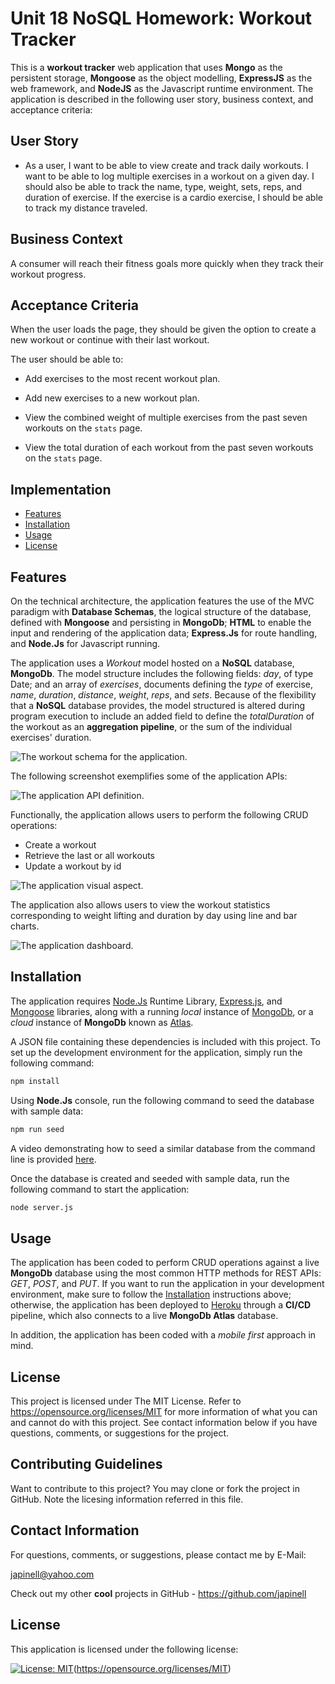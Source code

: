 # Unit 18 NoSQL Homework: Workout Tracker

This is a **workout tracker** web application that uses **Mongo** as the persistent storage, **Mongoose** as the object modelling, **ExpressJS** as the web framework, and **NodeJS** as the Javascript runtime environment. The application is described in the following user story, business context, and acceptance criteria:

## User Story

- As a user, I want to be able to view create and track daily workouts. I want to be able to log multiple exercises in a workout on a given day. I should also be able to track the name, type, weight, sets, reps, and duration of exercise. If the exercise is a cardio exercise, I should be able to track my distance traveled.

## Business Context

A consumer will reach their fitness goals more quickly when they track their workout progress.

## Acceptance Criteria

When the user loads the page, they should be given the option to create a new workout or continue with their last workout.

The user should be able to:

- Add exercises to the most recent workout plan.

- Add new exercises to a new workout plan.

- View the combined weight of multiple exercises from the past seven workouts on the `stats` page.

- View the total duration of each workout from the past seven workouts on the `stats` page.

## Implementation

- [Features](#features)
- [Installation](#installation)
- [Usage](#usage)
- [License](#license)

## Features

On the technical architecture, the application features the use of the MVC paradigm with **Database Schemas**, the logical structure of the database, defined with **Mongoose** and persisting in **MongoDb**; **HTML** to enable the input and rendering of the application data; **Express.Js** for route handling, and **Node.Js** for Javascript running.

The application uses a _Workout_ model hosted on a **NoSQL** database, **MongoDb**. The model structure includes the following fields: _day_, of type Date; and an array of _exercises_, documents defining the _type_ of exercise, _name_, _duration_, _distance_, _weight_, _reps_, and _sets_. Because of the flexibility that a **NoSQL** database provides, the model structured is altered during program execution to include an added field to define the _totalDuration_ of the workout as an **aggregation pipeline**, or the sum of the individual exercises' duration.

![The workout schema for the application.](./assets/images/workout-schema.png)

The following screenshot exemplifies some of the application APIs:

![The application API definition.](./assets/images/workout-api.png)

Functionally, the application allows users to perform the following CRUD operations:

- Create a workout
- Retrieve the last or all workouts
- Update a workout by id

![The application visual aspect.](./assets/images/visual-aspect.png)

The application also allows users to view the workout statistics corresponding to weight lifting and duration by day using line and bar charts.

![The application dashboard.](./assets/images/workout-dashboard.png)

## Installation

The application requires [Node.Js](https://nodejs.org/en/) Runtime Library, [Express.js](https://www.npmjs.com/package/express), and [Mongoose](https://www.npmjs.com/package/mongoose) libraries, along with a running _local_ instance of [MongoDb](https://www.mongodb.com/), or a _cloud_ instance of **MongoDb** known as [Atlas](https://www.mongodb.com/cloud/atlas).

A JSON file containing these dependencies is included with this project. To set up the development environment for the application, simply run the following command:

```bash
npm install
```

Using **Node.Js** console, run the following command to seed the database with sample data:

```bash
npm run seed
```

A video demonstrating how to seed a similar database from the command line is provided [here](https://drive.google.com/file/d/1cxB7I41wX6AWwSDz2RDOpIf9_2EbgBuZ/view).

Once the database is created and seeded with sample data, run the following command to start the application:

```bash
node server.js
```

## Usage

The application has been coded to perform CRUD operations against a live **MongoDb** database using the most common HTTP methods for REST APIs: _GET_, _POST_, and _PUT_. If you want to run the application in your development environment, make sure to follow the [Installation](#installation) instructions above; otherwise, the application has been deployed to [Heroku](https://ku-cbc-workout-tracker.herokuapp.com/) through a **CI/CD** pipeline, which also connects to a live **MongoDb Atlas** database.

In addition, the application has been coded with a _mobile first_ approach in mind.

## License

This project is licensed under The MIT License. Refer to https://opensource.org/licenses/MIT for more information of what you can and cannot do with this project. See contact information below if you have questions, comments, or suggestions for the project.

## Contributing Guidelines

Want to contribute to this project? You may clone or fork the project in GitHub. Note the licesing information referred in this file.

## Contact Information

For questions, comments, or suggestions, please contact me by E-Mail:

japinell@yahoo.com

Check out my other **cool** projects in GitHub - https://github.com/japinell

## License

This application is licensed under the following license:

[![License: MIT](https://img.shields.io/badge/License-MIT-yellow.svg)](https://opensource.org/licenses/MIT)(https://opensource.org/licenses/MIT)
